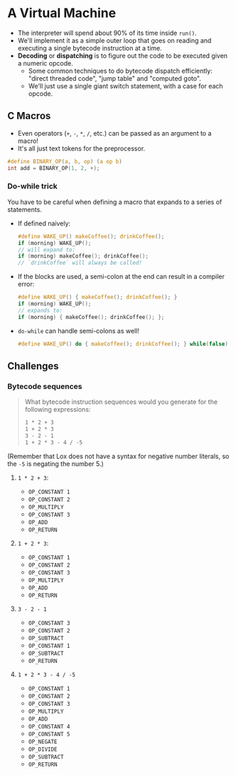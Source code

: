 # A Virtual Machine

- The interpreter will spend about 90% of its time inside `run()`.
- We'll implement it as a simple outer loop that goes on reading and executing a
  single bytecode instruction at a time.
- **Decoding** or **dispatching** is to figure out the code to be executed given
  a numeric opcode.
  - Some common techniques to do bytecode dispatch efficiently: "direct threaded
    code", "jump table" and "computed goto".
  - We'll just use a single giant switch statement, with a case for each opcode.

## C Macros

- Even operators (`+`, `-`, `*`, `/`, etc.) can be passed as an argument to a macro!
- It's all just text tokens for the preprocessor.

```c
#define BINARY_OP(a, b, op) (a op b)
int add = BINARY_OP(1, 2, +);
```

### Do-while trick

You have to be careful when defining a macro that expands to a series of
statements.

- If defined naively:

  ```c
  #define WAKE_UP() makeCoffee(); drinkCoffee();
  if (morning) WAKE_UP();
  // will expand to:
  if (morning) makeCoffee(); drinkCoffee();
  // `drinkCoffee` will always be called!
  ```

- If the blocks are used, a semi-colon at the end can result in a compiler error:

  ```c
  #define WAKE_UP() { makeCoffee(); drinkCoffee(); }
  if (morning) WAKE_UP();
  // expands to:
  if (morning) { makeCoffee(); drinkCoffee(); };
  ```

- `do-while` can handle semi-colons as well!

  ```c
  #define WAKE_UP() do { makeCoffee(); drinkCoffee(); } while(false)
  ```

## Challenges

### Bytecode sequences

> What bytecode instruction sequences would you generate for the following
> expressions:
>
> ```txt
> 1 * 2 + 3
> 1 + 2 * 3
> 3 - 2 - 1
> 1 + 2 * 3 - 4 / -5
> ```

(Remember that Lox does not have a syntax for negative number literals, so the
`-5` is negating the number 5.)

1. `1 * 2 + 3`:

   - `OP_CONSTANT 1`
   - `OP_CONSTANT 2`
   - `OP_MULTIPLY`
   - `OP_CONSTANT 3`
   - `OP_ADD`
   - `OP_RETURN`

2. `1 + 2 * 3`:

   - `OP_CONSTANT 1`
   - `OP_CONSTANT 2`
   - `OP_CONSTANT 3`
   - `OP_MULTIPLY`
   - `OP_ADD`
   - `OP_RETURN`

3. `3 - 2 - 1`

   - `OP_CONSTANT 3`
   - `OP_CONSTANT 2`
   - `OP_SUBTRACT`
   - `OP_CONSTANT 1`
   - `OP_SUBTRACT`
   - `OP_RETURN`

4. `1 + 2 * 3 - 4 / -5`
   - `OP_CONSTANT 1`
   - `OP_CONSTANT 2`
   - `OP_CONSTANT 3`
   - `OP_MULTIPLY`
   - `OP_ADD`
   - `OP_CONSTANT 4`
   - `OP_CONSTANT 5`
   - `OP_NEGATE`
   - `OP_DIVIDE`
   - `OP_SUBTRACT`
   - `OP_RETURN`

